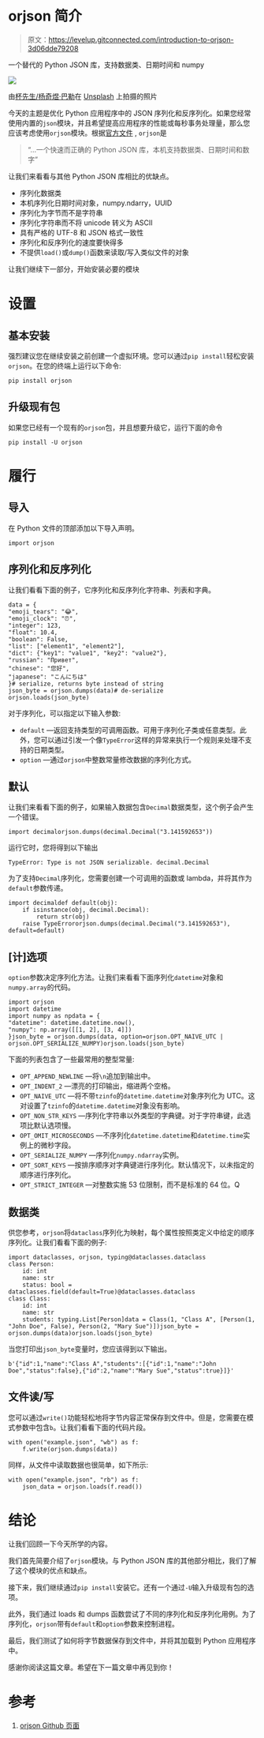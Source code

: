 # orjson 简介

> 原文：<https://levelup.gitconnected.com/introduction-to-orjson-3d06dde79208>

一个替代的 Python JSON 库，支持数据类、日期时间和 numpy

![](img/a84412bdb7f9f52407aacb3a2999316c.png)

由[杯先生/杨奇煜·巴勒](https://unsplash.com/@iammrcup?utm_source=unsplash&utm_medium=referral&utm_content=creditCopyText)在 [Unsplash](https://unsplash.com/s/photos/file?utm_source=unsplash&utm_medium=referral&utm_content=creditCopyText) 上拍摄的照片

今天的主题是优化 Python 应用程序中的 JSON 序列化和反序列化。如果您经常使用内置的`json`模块，并且希望提高应用程序的性能或每秒事务处理量，那么您应该考虑使用`orjson`模块。根据[官方文件](https://github.com/ijl/orjson) , `orjson`是

> “…一个快速而正确的 Python JSON 库，本机支持数据类、日期时间和数字”

让我们来看看与其他 Python JSON 库相比的优缺点。

*   序列化数据类
*   本机序列化日期时间对象，numpy.ndarry，UUID
*   序列化为字节而不是字符串
*   序列化字符串而不将 unicode 转义为 ASCII
*   具有严格的 UTF-8 和 JSON 格式一致性
*   序列化和反序列化的速度要快得多
*   不提供`load()`或`dump()`函数来读取/写入类似文件的对象

让我们继续下一部分，开始安装必要的模块

# 设置

## 基本安装

强烈建议您在继续安装之前创建一个虚拟环境。您可以通过`pip install`轻松安装`orjson`。在您的终端上运行以下命令:

```
pip install orjson
```

## 升级现有包

如果您已经有一个现有的`orjson`包，并且想要升级它，运行下面的命令

```
pip install -U orjson
```

# 履行

## 导入

在 Python 文件的顶部添加以下导入声明。

```
import orjson
```

## 序列化和反序列化

让我们看看下面的例子，它序列化和反序列化字符串、列表和字典。

```
data = {
"emoji_tears": "😂",
"emoji_clock": "⏰",
"integer": 123,
"float": 10.4,
"boolean": False,
"list": ["element1", "element2"],
"dict": {"key1": "value1", "key2": "value2"},
"russian": "Привет",
"chinese": "您好",
"japanese": "こんにちは"
}# serialize, returns byte instead of string
json_byte = orjson.dumps(data)# de-serialize
orjson.loads(json_byte)
```

对于序列化，可以指定以下输入参数:

*   `default` —返回支持类型的可调用函数。可用于序列化子类或任意类型。此外，您可以通过引发一个像`TypeError`这样的异常来执行一个规则来处理不支持的日期类型。
*   `option` —通过`orjson`中整数常量修改数据的序列化方式。

## 默认

让我们来看看下面的例子，如果输入数据包含`Decimal`数据类型，这个例子会产生一个错误。

```
import decimalorjson.dumps(decimal.Decimal("3.141592653"))
```

运行它时，您将得到以下输出

```
TypeError: Type is not JSON serializable. decimal.Decimal
```

为了支持`Decimal`序列化，您需要创建一个可调用的函数或 lambda，并将其作为`default`参数传递。

```
import decimaldef default(obj):
    if isinstance(obj, decimal.Decimal):
        return str(obj)
    raise TypeErrororjson.dumps(decimal.Decimal("3.141592653"), default=default)
```

## [计]选项

`option`参数决定序列化方法。让我们来看看下面序列化`datetime`对象和`numpy.array`的代码。

```
import orjson
import datetime
import numpy as npdata = {
"datetime": datetime.datetime.now(),
"numpy": np.array([[1, 2], [3, 4]])
}json_byte = orjson.dumps(data, option=orjson.OPT_NAIVE_UTC | orjson.OPT_SERIALIZE_NUMPY)orjson.loads(json_byte)
```

下面的列表包含了一些最常用的整型常量:

*   `OPT_APPEND_NEWLINE` —将`\n`追加到输出中。
*   `OPT_INDENT_2` —漂亮的打印输出，缩进两个空格。
*   `OPT_NAIVE_UTC` —将不带`tzinfo`的`datetime.datetime`对象序列化为 UTC。这对设置了`tzinfo`的`datetime.datetime`对象没有影响。
*   `OPT_NON_STR_KEYS` —序列化字符串以外类型的字典键。对于字符串键，此选项比默认选项慢。
*   `OPT_OMIT_MICROSECONDS` —不序列化`datetime.datetime`和`datetime.time`实例上的微秒字段。
*   `OPT_SERIALIZE_NUMPY` —序列化`numpy.ndarray`实例。
*   `OPT_SORT_KEYS` —按排序顺序对字典键进行序列化。默认情况下，以未指定的顺序进行序列化。
*   `OPT_STRICT_INTEGER` —对整数实施 53 位限制，而不是标准的 64 位。Q

## 数据类

供您参考，`orjson`将`dataclass`序列化为映射，每个属性按照类定义中给定的顺序序列化。让我们看看下面的例子:

```
import dataclasses, orjson, typing@dataclasses.dataclass
class Person:
    id: int
    name: str
    status: bool = dataclasses.field(default=True)@dataclasses.dataclass
class Class:
    id: int
    name: str
    students: typing.List[Person]data = Class(1, "Class A", [Person(1, "John Doe", False), Person(2, "Mary Sue")])json_byte = orjson.dumps(data)orjson.loads(json_byte)
```

当您打印出`json_byte`变量时，您应该得到以下输出。

```
b'{"id":1,"name":"Class A","students":[{"id":1,"name":"John Doe","status":false},{"id":2,"name":"Mary Sue","status":true}]}'
```

## 文件读/写

您可以通过`write()`功能轻松地将字节内容正常保存到文件中。但是，您需要在模式参数中包含`b`。让我们看看下面的代码片段。

```
with open("example.json", "wb") as f:
    f.write(orjson.dumps(data))
```

同样，从文件中读取数据也很简单，如下所示:

```
with open("example.json", "rb") as f:
    json_data = orjson.loads(f.read())
```

# 结论

让我们回顾一下今天所学的内容。

我们首先简要介绍了`orjson`模块。与 Python JSON 库的其他部分相比，我们了解了这个模块的优点和缺点。

接下来，我们继续通过`pip install`安装它。还有一个通过`-U`输入升级现有包的选项。

此外，我们通过 loads 和 dumps 函数尝试了不同的序列化和反序列化用例。为了序列化，`orjson`带有`default`和`option`参数来控制进程。

最后，我们测试了如何将字节数据保存到文件中，并将其加载到 Python 应用程序中。

感谢你阅读这篇文章。希望在下一篇文章中再见到你！

# 参考

1.  [orjson Github 页面](https://github.com/ijl/orjson)